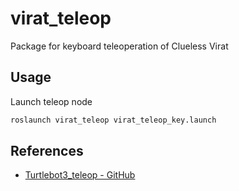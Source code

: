 # virat_teleop

Package for keyboard teleoperation of Clueless Virat

Usage
-----

Launch teleop node

```bash
roslaunch virat_teleop virat_teleop_key.launch
```

References
----------

* [Turtlebot3_teleop - GitHub](https://github.com/ROBOTIS-GIT/turtlebot3/blob/master/turtlebot3_teleop/nodes/turtlebot3_teleop_key)
